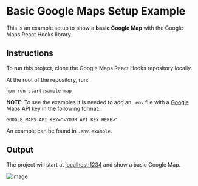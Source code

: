 # Basic Google Maps Setup Example

This is an example setup to show a **basic Google Map** with the Google Maps React Hooks library.

## Instructions

To run this project, clone the Google Maps React Hooks repository locally.

At the root of the repository, run:

```shell
npm run start:sample-map
```

**NOTE**:
To see the examples it is needed to add an `.env` file with a [Google Maps API key](https://developers.google.com/maps/documentation/embed/get-api-key#:~:text=Go%20to%20the%20Google%20Maps%20Platform%20%3E%20Credentials%20page.&text=On%20the%20Credentials%20page%2C%20click,Click%20Close.) in the following format:

`GOOGLE_MAPS_API_KEY="<YOUR API KEY HERE>"`

An example can be found in `.env.example`.

## Output

The project will start at [localhost:1234](http://localhost:1234) and show a basic Google Map.

![image](https://user-images.githubusercontent.com/39244966/194873046-3e731074-c7f5-4ff7-8b7d-69f7895ce50a.png)
